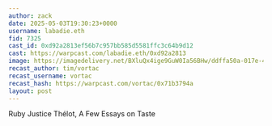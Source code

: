 ```yaml
---
author: zack
date: 2025-05-03T19:30:23+0000
username: labadie.eth
fid: 7325
cast_id: 0xd92a2813ef56b7c957bb585d5581ffc3c64b9d12
cast: https://warpcast.com/labadie.eth/0xd92a2813
image: https://imagedelivery.net/BXluQx4ige9GuW0Ia56BHw/ddffa50a-017e-47f3-e895-df4432eff100/original
recast_author: tim/vortac
recast_username: vortac
recast_hash: https://warpcast.com/vortac/0x71b3794a
layout: post
---
```

Ruby Justice Thélot, A Few Essays on Taste  

<img src='https://imagedelivery.net/BXluQx4ige9GuW0Ia56BHw/ddffa50a-017e-47f3-e895-df4432eff100/original' alt='' referrerpolicy='no-referrer'/>
<img src='https://imagedelivery.net/BXluQx4ige9GuW0Ia56BHw/e34cef2b-f80c-482a-48fa-0b1788a67200/original' alt='' referrerpolicy='no-referrer'/>